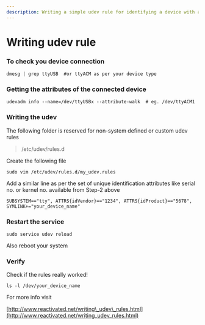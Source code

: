 ```yaml
---
description: Writing a simple udev rule for identifying a device with a specific name
---
```


# Writing udev rule

### To check you device connection

```text
dmesg | grep ttyUSB  #or ttyACM as per your device type
```

### Getting the attributes of the connected device

```text
udevadm info --name=/dev/ttyUSBx --attribute-walk  # eg. /dev/ttyACM1
```

### Writing the udev

The following folder is reserved for non-system defined or custom udev rules

> /etc/udev/rules.d

Create the following file

```text
sudo vim /etc/udev/rules.d/my_udev.rules
```

Add a similar line as per the set of unique identification attributes like serial no. or kernel no. available from Step-2 above

```text
SUBSYSTEM=="tty", ATTRS{idVendor}=="1234", ATTRS{idProduct}=="5678", SYMLINK+="your_device_name" 
```

### Restart the service

```text
sudo service udev reload
```

Also reboot your system

### Verify 

Check if the rules really worked!

```text
ls -l /dev/your_device_name  
```

For more info visit

[http://www.reactivated.net/writing\_udev\_rules.html](http://www.reactivated.net/writing_udev_rules.html)

